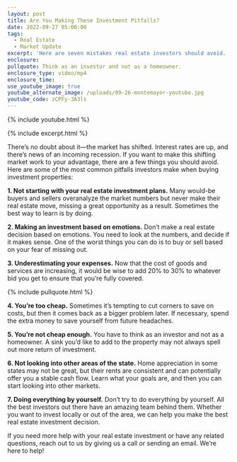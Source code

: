 ```yaml
---
layout: post
title: Are You Making These Investment Pitfalls?
date: 2022-09-27 05:00:00
tags:
  - Real Estate
  - Market Update
excerpt: 'Here are seven mistakes real estate investors should avoid. '
enclosure:
pullquote: Think as an investor and not as a homeowner.
enclosure_type: video/mp4
enclosure_time:
use_youtube_image: true
youtube_alternate_image: /uploads/09-26-montemayor-youtube.jpg
youtube_code: zCPFy-3A3ls
---
```

{% include youtube.html %}

{% include excerpt.html %}

There’s no doubt about it—the market has shifted. Interest rates are up, and there’s news of an incoming recession. If you want to make this shifting market work to your advantage, there are a few things you should avoid. Here are some of the most common pitfalls investors make when buying investment properties:

**1\. Not starting with your real estate investment plans.** Many would-be buyers and sellers overanalyze the market numbers but never make their real estate move, missing a great opportunity as a result. Sometimes the best way to learn is by doing.

**2\. Making an investment based on emotions.** Don’t make a real estate decision based on emotions. You need to look at the numbers, and decide if it makes sense. One of the worst things you can do is to buy or sell based on your fear of missing out.&nbsp;

**3\. Underestimating your expenses.** Now that the cost of goods and services are increasing, it would be wise to add 20% to 30% to whatever bid you get to ensure that you’re fully covered.&nbsp;

{% include pullquote.html %}

**4\. You’re too cheap.** Sometimes it’s tempting to cut corners to save on costs, but then it comes back as a bigger problem later. If necessary, spend the extra money to save yourself from future headaches.&nbsp;

**5\. You’re not cheap enough.** You have to think as an investor and not as a homeowner. A sink you’d like to add to the property may not always spell out more return of investment.&nbsp;

**6\. Not looking into other areas of the state.** Home appreciation in some states may not be great, but their rents are consistent and can potentially offer you a stable cash flow. Learn what your goals are, and then you can start looking into other markets.&nbsp;

**7\. Doing everything by yourself.** Don’t try to do everything by yourself. All the best investors out there have an amazing team behind them. Whether you want to invest locally or out of the area, we can help you make the best real estate investment decision.&nbsp;

If you need more help with your real estate investment or have any related questions, reach out to us by giving us a call or sending an email. We’re here to help\!